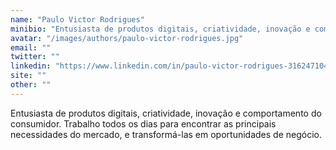 ```yaml
---
name: "Paulo Victor Rodrigues"
minibio: "Entusiasta de produtos digitais, criatividade, inovação e comportamento do consumidor. Trabalho todos os dias para encontrar as principais necessidades do mercado, e transformá-las em oportunidades de negócio."
avatar: "/images/authors/paulo-victor-rodrigues.jpg"
email: ""
twitter: ""
linkedin: "https://www.linkedin.com/in/paulo-victor-rodrigues-316247104/"
site: ""
other: ""
---
```


Entusiasta de produtos digitais, criatividade, inovação e comportamento do consumidor. Trabalho todos os dias para encontrar as principais necessidades do mercado, e transformá-las em oportunidades de negócio.


